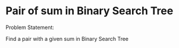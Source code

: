 # Pair of sum in Binary Search Tree

Problem Statement:

Find a pair with a given sum in Binary Search Tree





